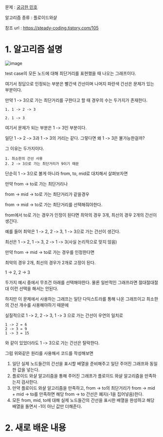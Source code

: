 문제 : [궁금한 민호](https://www.acmicpc.net/problem/1507)

알고리즘 종류 : 플로이드와샬

참조 url : https://steady-coding.tistory.com/105

# 1. 알고리즘 설명

![image](https://user-images.githubusercontent.com/24482602/162492014-970568b7-61a6-4844-9fd7-397319fbdc3e.png)

test case의 모든 노드에 대해 최단거리를 표현했을 때 나오는 그래프이다.

여기서 정답으로 인정되는 부분은 빨간색 간선이며 나머지 파란색 간선은 문제가 있는 부분이다.

만약 1 -> 3으로 가는 최단거리를 구한다고 할 때 경우의 수는 두가지가 존재한다.

    1. 1 -> 2 -> 3

    2. 1 -> 3

여기서 문제가 되는 부분은 1 -> 3인 부분이다.

일단 1 -> 2 -> 3과 1 -> 3의 거리는 같다. 그렇다면 왜 1 -> 3은 불가능한걸까?

그 이유는 두가지이다.

    1. 최소한의 간선 사용
    2. 2 -> 3으로 가는 최단거리가 9이기 때문

단순히 1 -> 3으로 볼게 아니라 from, to, mid로 대치해서 살펴보자면

만약 from -> to로 가는 최단거리나

from -> mid -> to로 가는 최단거리가 같을경우

from -> mid -> to로 가는 최단거리를 선택해줘야한다.

from에서 to로 가는 경우가 인정이 된다면 최악의 경우 3개, 최선의 경우 2개의 간선이 생긴다.

예를 들어 최악은 1 -> 2, 2 -> 3, 1 -> 3으로 가는 간선이 생긴다.

최선은 1 -> 2, 1 -> 3, 2 -> 1 -> 3(사실 논리적으로 맞지 않음)

만약 from -> mid -> to로 가는 경우를 인정한다면

최악의 경우 2개, 최선의 경우가 2개로 고정이 된다.

1 -> 2, 2 -> 3

두가지 예시 중에서 무조건 아래를 선택해야한다. 물론 일반적인 그래프라면 절대절대절대 이런 선택을 해서는 안된다.

하지만 이 문제에서 사용하는 그래프는 일단 다익스트라를 통해 나온 그래프이고 최소한의 간선 개수를 사용해야하기 때문에

실질적으로 1 -> 2, 2 -> 3, 1 -> 3 으로 가는 간선이 우연의 일치로

    1 -> 2 = 6
    2 -> 3 = 9
    1 -> 3 = 15

와 같이 있었더라도 1 -> 3으로 가는 간선은 탈락한다.

그럼 위와같은 원리를 사용해서 코드를 작성해보면

1. 일단 실제 노드들간의 간선을 표시할 배열을 준비해주고 일단 주어진 그래프와 동일한 값을 넣는다.
2. 플로이드 와샬 알고리즘을 통해 주어진 그래프가 플로이드 와샬 알고리즘을 만족하는지 검사한다.
3. 만약 플로이드 와샬 알고리즘을 만족하고, from -> to의 최단거리가 from -> mid + mid -> to를 만족하면 해당 from -> to 간선은 폐지(-1을 집어넣음)한다.
4. 모든 from, mid, to에 대해 실제 노드들간의 간선을 표시한 배열을 완성하고 해당 배열을 돌면서 -1이 아닌 값만 더해준다.

# 2. 새로 배운 내용